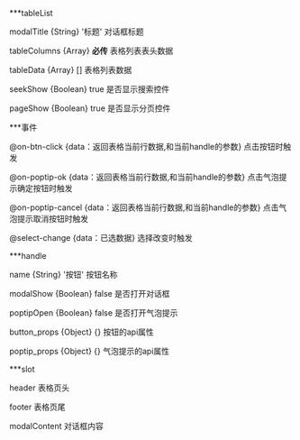 
***tableList

modalTitle {String} '标题' 对话框标题

tableColumns {Array} **必传** 表格列表表头数据

tableData {Array} [] 表格列表数据

seekShow {Boolean} true 是否显示搜索控件

pageShow {Boolean} true 是否显示分页控件


***事件

@on-btn-click {data：返回表格当前行数据,和当前handle的参数} 点击按钮时触发

@on-poptip-ok {data：返回表格当前行数据,和当前handle的参数} 点击气泡提示确定按钮时触发

@on-poptip-cancel {data：返回表格当前行数据,和当前handle的参数} 点击气泡提示取消按钮时触发

@select-change {data：已选数据} 选择改变时触发


***handle

name {String} '按钮' 按钮名称

modalShow {Boolean} false 是否打开对话框

poptipOpen {Boolean} false 是否打开气泡提示

button_props {Object} {} 按钮的api属性

poptip_props {Object} {} 气泡提示的api属性


***slot

header 表格页头

footer 表格页尾

modalContent 对话框内容
